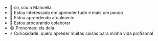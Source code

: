 - 👋 oii, sou a Manuella
- 👀 Estou interessada em aprender tudo e mais um pouco
- 🌱 Estou aprendendo atualmente
- 💞️ Estou procurando colaborar 
- 😄 Pronomes: ela dela 
- ⚡ Curiosidade: quero apreder muitas coisas para minha vida profisonal 

<!---
manuellach/manuellach is a ✨ special ✨ repository because its `README.md` (this file) appears on your GitHub profile.
You can click the Preview link to take a look at your changes.
--->
